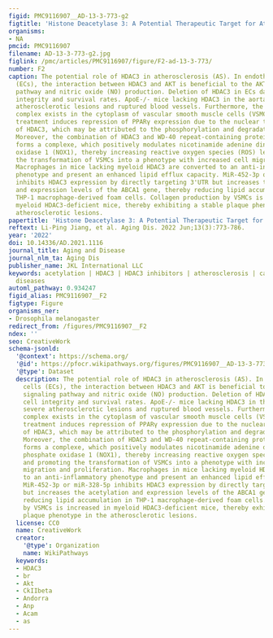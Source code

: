 ```yaml
---
figid: PMC9116907__AD-13-3-773-g2
figtitle: 'Histone Deacetylase 3: A Potential Therapeutic Target for Atherosclerosis'
organisms:
- NA
pmcid: PMC9116907
filename: AD-13-3-773-g2.jpg
figlink: /pmc/articles/PMC9116907/figure/F2-ad-13-3-773/
number: F2
caption: The potential role of HDAC3 in atherosclerosis (AS). In endothelial cells
  (ECs), the interaction between HDAC3 and AKT is beneficial to the AKT-eNOS signaling
  pathway and nitric oxide (NO) production. Deletion of HDAC3 in ECs damages cell
  integrity and survival rates. ApoE-/- mice lacking HDAC3 in the aortas showed severe
  atherosclerotic lesions and ruptured blood vessels. Furthermore, the IκBα-HDAC3
  complex exists in the cytoplasm of vascular smooth muscle cells (VSMCs). Salusin-β
  treatment induces repression of PPARγ expression due to the nuclear translocation
  of HDAC3, which may be attributed to the phosphorylation and degradation of IκBα.
  Moreover, the combination of HDAC3 and WD-40 repeat-containing protein 5 (WDR5)
  forms a complexe, which positively modulates nicotinamide adenine dinucleotide phosphate
  oxidase 1 (NOX1), thereby increasing reactive oxygen species (ROS) levels and promoting
  the transformation of VSMCs into a phenotype with increased cell migration and proliferation.
  Macrophages in mice lacking myeloid HDAC3 are converted to an anti-inflammatory
  phenotype and present an enhanced lipid efflux capacity. MiR-452-3p or miR-328-5p
  inhibits HDAC3 expression by directly targeting 3'UTR but increases the acetylation
  and expression levels of the ABCA1 gene, thereby reducing lipid accumulation in
  THP-1 macrophage-derived foam cells. Collagen production by VSMCs is increased in
  myeloid HDAC3-deficient mice, thereby exhibiting a stable plaque phenotype in the
  atherosclerotic lesions.
papertitle: 'Histone Deacetylase 3: A Potential Therapeutic Target for Atherosclerosis.'
reftext: Li-Ping Jiang, et al. Aging Dis. 2022 Jun;13(3):773-786.
year: '2022'
doi: 10.14336/AD.2021.1116
journal_title: Aging and Disease
journal_nlm_ta: Aging Dis
publisher_name: JKL International LLC
keywords: acetylation | HDAC3 | HDAC3 inhibitors | atherosclerosis | cardiovascular
  diseases
automl_pathway: 0.934247
figid_alias: PMC9116907__F2
figtype: Figure
organisms_ner:
- Drosophila melanogaster
redirect_from: /figures/PMC9116907__F2
ndex: ''
seo: CreativeWork
schema-jsonld:
  '@context': https://schema.org/
  '@id': https://pfocr.wikipathways.org/figures/PMC9116907__AD-13-3-773-g2.html
  '@type': Dataset
  description: The potential role of HDAC3 in atherosclerosis (AS). In endothelial
    cells (ECs), the interaction between HDAC3 and AKT is beneficial to the AKT-eNOS
    signaling pathway and nitric oxide (NO) production. Deletion of HDAC3 in ECs damages
    cell integrity and survival rates. ApoE-/- mice lacking HDAC3 in the aortas showed
    severe atherosclerotic lesions and ruptured blood vessels. Furthermore, the IκBα-HDAC3
    complex exists in the cytoplasm of vascular smooth muscle cells (VSMCs). Salusin-β
    treatment induces repression of PPARγ expression due to the nuclear translocation
    of HDAC3, which may be attributed to the phosphorylation and degradation of IκBα.
    Moreover, the combination of HDAC3 and WD-40 repeat-containing protein 5 (WDR5)
    forms a complexe, which positively modulates nicotinamide adenine dinucleotide
    phosphate oxidase 1 (NOX1), thereby increasing reactive oxygen species (ROS) levels
    and promoting the transformation of VSMCs into a phenotype with increased cell
    migration and proliferation. Macrophages in mice lacking myeloid HDAC3 are converted
    to an anti-inflammatory phenotype and present an enhanced lipid efflux capacity.
    MiR-452-3p or miR-328-5p inhibits HDAC3 expression by directly targeting 3'UTR
    but increases the acetylation and expression levels of the ABCA1 gene, thereby
    reducing lipid accumulation in THP-1 macrophage-derived foam cells. Collagen production
    by VSMCs is increased in myeloid HDAC3-deficient mice, thereby exhibiting a stable
    plaque phenotype in the atherosclerotic lesions.
  license: CC0
  name: CreativeWork
  creator:
    '@type': Organization
    name: WikiPathways
  keywords:
  - HDAC3
  - br
  - Akt
  - CkIIbeta
  - Andorra
  - Anp
  - Acam
  - as
---
```

